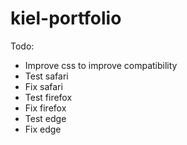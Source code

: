 # kiel-portfolio

Todo:

- Improve css to improve compatibility
- Test safari
- Fix safari
- Test firefox
- Fix firefox
- Test edge
- Fix edge